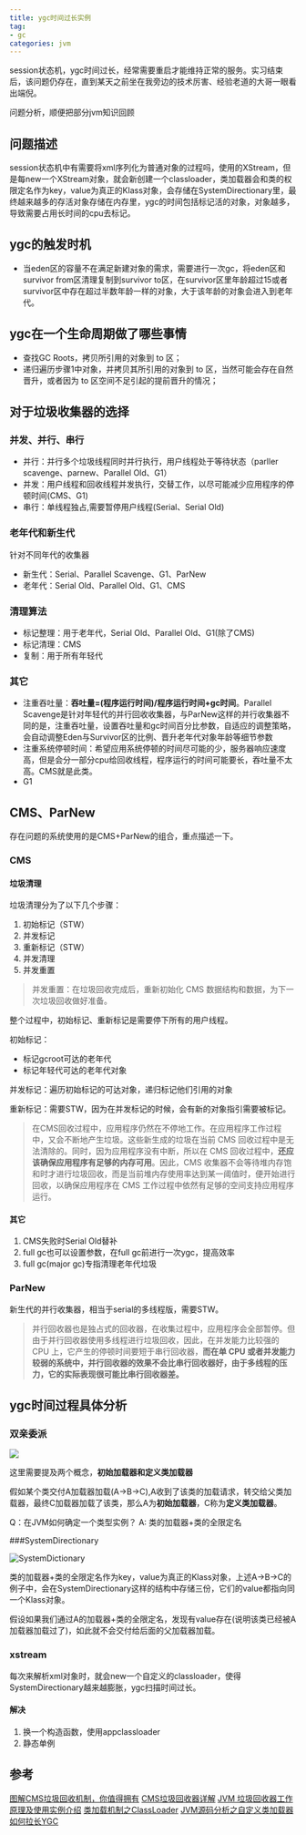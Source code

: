 ```yaml
---
title: ygc时间过长实例
tag: 
- gc
categories: jvm
---
```




session状态机，ygc时间过长，经常需要重启才能维持正常的服务。实习结束后，该问题仍存在，直到某天之前坐在我旁边的技术厉害、经验老道的大哥一眼看出端倪。

问题分析，顺便把部分jvm知识回顾

<!-- more -->

## 问题描述

session状态机中有需要将xml序列化为普通对象的过程吗，使用的XStream，但是每new一个XStream对象，就会新创建一个classloader，类加载器会和类的权限定名作为key，value为真正的Klass对象，会存储在SystemDirectionary里，最终越来越多的存活对象存储在内存里，ygc的时间包括标记活的对象，对象越多，导致需要占用长时间的cpu去标记。

## ygc的触发时机

*   当eden区的容量不在满足新建对象的需求，需要进行一次gc，将eden区和survivor from区清理复制到survivor to区，在survivor区里年龄超过15或者survivor区中存在超过半数年龄一样的对象，大于该年龄的对象会进入到老年代。

## ygc在一个生命周期做了哪些事情

*   查找GC Roots，拷贝所引用的对象到 to 区；
*   递归遍历步骤1中对象，并拷贝其所引用的对象到 to 区，当然可能会存在自然晋升，或者因为 to 区空间不足引起的提前晋升的情况；

## 对于垃圾收集器的选择

### 并发、并行、串行

*   并行：并行多个垃圾线程同时并行执行，用户线程处于等待状态（parller scavenge、parnew、Parallel Old、G1）
*   并发：用户线程和回收线程并发执行，交替工作，以尽可能减少应用程序的停顿时间(CMS、G1)
*   串行：单线程独占,需要暂停用户线程(Serial、Serial Old)

### 老年代和新生代

针对不同年代的收集器

*   新生代：Serial、Parallel Scavenge、G1、ParNew
*   老年代：Serial Old、Parallel Old、G1、CMS

### 清理算法

*   标记整理：用于老年代，Serial Old、Parallel Old、G1(除了CMS)
*   标记清理：CMS
*   复制：用于所有年轻代

### 其它

*   注重吞吐量：**吞吐量=(程序运行时间)/程序运行时间+gc时间**。Parallel Scavenge是针对年轻代的并行回收收集器，与ParNew这样的并行收集器不同的是，注重吞吐量，设置吞吐量和gc时间百分比参数，自适应的调整策略，会自动调整Eden与Survivor区的比例、晋升老年代对象年龄等细节参数
*   注重系统停顿时间：希望应用系统停顿的时间尽可能的少，服务器响应速度高，但是会分一部分cpu给回收线程，程序运行的时间可能要长，吞吐量不太高。CMS就是此类。
*   G1

## CMS、ParNew

存在问题的系统使用的是CMS+ParNew的组合，重点描述一下。

### CMS

#### 垃圾清理

垃圾清理分为了以下几个步骤：

1.  初始标记（STW）
2.  并发标记
3.  重新标记（STW）
4.  并发清理
5.  并发重置
> 并发重置：在垃圾回收完成后，重新初始化 CMS 数据结构和数据，为下一次垃圾回收做好准备。

整个过程中，初始标记、重新标记是需要停下所有的用户线程。

初始标记：

*   标记gcroot可达的老年代
*   标记年轻代可达的老年代对象

并发标记：遍历初始标记的可达对象，递归标记他们引用的对象

重新标记：需要STW，因为在并发标记的时候，会有新的对象指引需要被标记。

> 在CMS回收过程中，应用程序仍然在不停地工作。在应用程序工作过程中，又会不断地产生垃圾。这些新生成的垃圾在当前 CMS 回收过程中是无法清除的。同时，因为应用程序没有中断，所以在 CMS 回收过程中，**还应该确保应用程序有足够的内存可用**。因此，CMS 收集器不会等待堆内存饱和时才进行垃圾回收，而是当前堆内存使用率达到某一阈值时，便开始进行回收，以确保应用程序在 CMS 工作过程中依然有足够的空间支持应用程序运行。

#### 其它

1.  CMS失败时Serial Old替补
2.  full gc也可以设置参数，在full gc前进行一次ygc，提高效率
3.  full gc(major gc)专指清理老年代垃圾

### ParNew

新生代的并行收集器，相当于serial的多线程版，需要STW。

> 并行回收器也是独占式的回收器，在收集过程中，应用程序会全部暂停。但由于并行回收器使用多线程进行垃圾回收，因此，在并发能力比较强的 CPU 上，它产生的停顿时间要短于串行回收器，**而在单 CPU 或者并发能力较弱的系统中，并行回收器的效果不会比串行回收器好，由于多线程的压力，它的实际表现很可能比串行回收器差。**

## ygc时间过程具体分析

### 双亲委派

![](https://blog-1257900554.cos.ap-beijing.myqcloud.com/TIM%E5%9B%BE%E7%89%8720180522165242.png)

这里需要提及两个概念，**初始加载器和定义类加载器**

假如某个类交付A加载器加载(A-&gt;B-&gt;C),A收到了该类的加载请求，转交给父类加载器，最终C加载器加载了该类，那么A为**初始加载器**，C称为**定义类加载器**。

Q：在JVM如何确定一个类型实例？
A: 类的加载器+类的全限定名

###SystemDirectionary

![SystemDictionary](https://blog-1257900554.cos.ap-beijing.myqcloud.com/SystemDictionary.png)

类的加载器+类的全限定名作为key，value为真正的Klass对象，上述A-&gt;B-&gt;C的例子中，会在SystemDirectionary这样的结构中存储三份，它们的value都指向同一个Klass对象。

假设如果我们通过A的加载器+类的全限定名，发现有value存在(说明该类已经被A加载器加载过了)，如此就不会交付给后面的父加载器加载。

### xstream

每次来解析xml对象时，就会new一个自定义的classloader，使得SystemDirectionary越来越膨胀，ygc扫描时间过长。

#### 解决

1.  换一个构造函数，使用appclassloader
2.  静态单例

## 参考

[图解CMS垃圾回收机制，你值得拥有](https://www.jianshu.com/p/2a1b2f17d3e4)
[CMS垃圾回收器详解](https://blog.csdn.net/zqz_zqz/article/details/70568819)
[JVM 垃圾回收器工作原理及使用实例介绍](https://www.ibm.com/developerworks/cn/java/j-lo-JVMGarbageCollection/index.html)
[类加载机制之ClassLoader](https://blog.csdn.net/yangguosb/article/details/77988729?utm_source=blogxgwz8)
[JVM源码分析之自定义类加载器如何拉长YGC](http://lovestblog.cn/blog/2016/03/15/ygc-classloader/)

